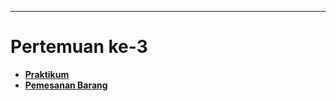---
# Pertemuan ke-3

- __[Praktikum](https://sttnf.github.io/pertemuan-3/praktikum)__
- __[Pemesanan Barang](https://sttnf.github.io/pertemuan-3/pemesanan-barang)__ 